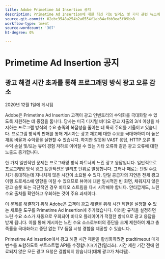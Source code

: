```yaml
---
title: Adobe Primetime Ad Insertion 공지
description: Primetime Ad Insertion에 대한 최신 기능 릴리스 및 기타 관련 뉴스에 대한 공지
source-git-commit: 02ebc3548a254b2a6554f1ab34afbb3ea5f09bb8
workflow-type: tm+mt
source-wordcount: '307'
ht-degree: 0%

---
```


# Primetime Ad Insertion 공지

## 광고 해결 시간 초과를 통해 프로그래밍 방식 광고 오류 감소

2020년 12월 1일에 게시됨

Adobe은 Primetime Ad Insertion 고객이 광고 인벤토리의 수익화를 극대화할 수 있도록 지원하는 데 중점을 둡니다. 당사는 미국 디지털 비디오 광고 지출의 3/4 이상을 차지하는 프로그램 방식의 수요 충족의 복잡성을 줄이는 데 특히 주의를 기울이고 있습니다. 프로그램 방식의 판매를 통해 게시자는 광고 재고에 대한 수요를 극대화하여 더 높은 채움 비율과 수익률을 실현할 수 있습니다. 하지만 잘못된 VAST 응답, HTTP 오류 및 수익 손실 및/또는 뷰어 경험 저하로 이어질 수 있는 기타 오류와 같은 광고 오류에 대한 노출도 증가합니다.

한 가지 일반적인 문제는 프로그래밍 방식 파트너의 느린 광고 응답입니다. 일반적으로 프로그래밍 방식 광고 트랜잭션은 밀리초 단위로 발생합니다. 그러나 때로는 단일 수요처가 응대하는데 지나치게 많은 시간이 소요될 수 있다. 단일 공급자의 지연은 전체 광고 이행 프로세스에 영향을 미칠 수 있으므로 뷰어에 대한 일시적인 빈 화면, 채워지지 않은 광고 슬롯 또는 극단적인 경우 비디오 스트림을 다시 시작해야 합니다. 안타깝게도, 느린 수요 출처를 확인하고 우회하는 것이 주요 과제이다.

이 문제를 해결하기 위해 Adobe은 고객이 광고 해결을 위해 시간 제한을 설정할 수 있는 새로운 도구를 Primetime Ad Insertion에 추가했습니다. 이러한 규칙을 설정하면 느린 수요 소스가 자동으로 우회되어 비디오 플레이어가 적절한 방식으로 광고 응답을 받게 됩니다. 이를 통해 게시자는 느린 수요 소스로부터의 중단을 크게 제한하여 재고 충족률을 극대화하고 중단 없는 TV 품질 시청 경험을 제공할 수 있습니다.

Primetime Ad Insertion에서 광고 해결 시간 제한을 활성화하려면 ptadtimeout 매개 변수를 포함하도록 부트스트랩 API를 수정합니다(기간(밀리초).  시간 제한 기간 전에 완료되지 않은 모든 광고 요청은 결합되지 않습니다(대체 광고가 처리됨).
